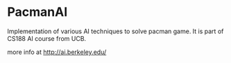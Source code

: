 # PacmanAI

Implementation of various AI techniques to solve pacman game. It is part of CS188 AI course from UCB.

more info at http://ai.berkeley.edu/
